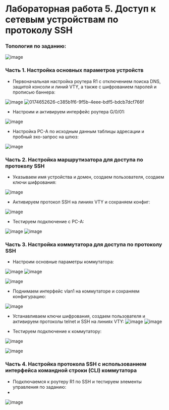 # Лабораторная работа 5. Доступ к сетевым устройствам по протоколу SSH

### Топология по заданию:

![image](https://user-images.githubusercontent.com/89464074/174649685-aebf9ece-25a9-47bb-842f-3ed0fd55f3c4.png)

### Часть 1. Настройка основных параметров устройств

- Первоначальная настройка роутера R1 с отключением поиска DNS, защитой консоли и линий VTY, а также с шифрованием паролей и прописью баннера:

![image](https://user-images.githubusercontent.com/89464074/174728884-2f065603-02ff-4766-a4aa-382c1f498d7b.png)
![0174652626-c385b1f6-9f5b-4eee-bdf5-bdcb7dcf766f](https://user-images.githubusercontent.com/89464074/174728927-8bba9fc0-3ac4-44f2-8a3a-6e9364514998.png)

- Настроим и активируем интерфейс роутера G/0/01:

![image](https://user-images.githubusercontent.com/89464074/174654784-3d5737fc-e716-4cc7-90d7-057130c92e99.png)

- Настройка PC-A по исходным данным таблицы адресации и пробный эхо-запрос на шлюз:

![image](https://user-images.githubusercontent.com/89464074/174656165-cea4d746-a596-45ec-9351-eb77a36cadbf.png)

### Часть 2. Настройка маршрутизатора для доступа по протоколу SSH

- Указываем имя устройства и домен, создаем пользователя, создаем ключи шифрования:

![image](https://user-images.githubusercontent.com/89464074/174658032-380deeb7-53af-4ad3-a27b-d953f0a86894.png)

- Активируем протокол SSH на линиях VTY и сохраняем конфиг:

![image](https://user-images.githubusercontent.com/89464074/174730939-0eabb84b-5fcf-480a-b511-7563c3ad9635.png)

- Тестируем подключение с PC-A:

![image](https://user-images.githubusercontent.com/89464074/174659150-907f0abb-30a4-459b-98b1-41daaee23852.png)
![image](https://user-images.githubusercontent.com/89464074/174659237-484db6f5-9d00-4ae2-b254-c6bc623d6c0a.png)

### Часть 3. Настройка коммутатора для доступа по протоколу SSH

- Настроим основные параметры коммутатора:

![image](https://user-images.githubusercontent.com/89464074/174660723-1e65bed6-a74a-4581-87c7-fb00246c9bf0.png)  ![image](https://user-images.githubusercontent.com/89464074/174660774-84a1c17f-d150-4b9e-aca9-7a0921e40774.png)

![image](https://user-images.githubusercontent.com/89464074/174661766-8d842d21-fc2b-4dbb-926b-2cd1120a172e.png)

- Поднимаем интерфейс vlan1 на коммутаторе и сохраняем конфигурацию:

![image](https://user-images.githubusercontent.com/89464074/174662149-2819da79-b459-4799-aa4c-c2b446701525.png)

- Устанавливаем ключи шифрования, создаем пользователя и активируем протоколы telnet и SSH на линиях VTY: 
![image](https://user-images.githubusercontent.com/89464074/174732407-853dac66-7f10-4ad2-a00b-eeedebfe8b22.png)
![image](https://user-images.githubusercontent.com/89464074/174732113-404a828d-cfb4-4c5c-8ccc-f1bf044a5bfa.png)

- Тестируем подключение к коммутатору:

![image](https://user-images.githubusercontent.com/89464074/174663642-7335f33c-f253-4ff2-a7da-7a82807cfaa2.png)

![image](https://user-images.githubusercontent.com/89464074/174667905-8a4117d4-9f37-42d0-a897-7722306a61e6.png)


### Часть 4. Настройка протокола SSH с использованием интерфейса командной строки (CLI) коммутатора

- Подключаемся к роутеру R1 по SSH и тестируем элементы управления по заданию:
- 
![image](https://user-images.githubusercontent.com/89464074/174733311-d4cd2643-73e6-4b37-af0c-1f081db0842f.png)










